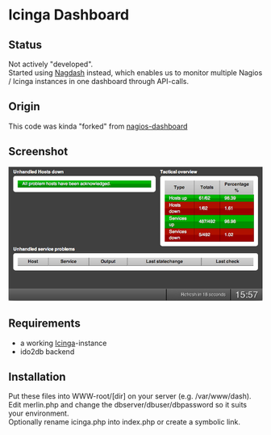 # Icinga Dashboard

## Status

Not actively "developed".\
Started using [Nagdash](https://github.com/lozzd/Nagdash) instead, which enables us to monitor multiple Nagios / Icinga instances in one dashboard through API-calls.

## Origin

This code was kinda "forked" from [nagios-dashboard](http://github.com/foobar0815/nagios-dashboard/)

## Screenshot

![image](https://github.com/hbokh/icinga-dashboard/raw/master/screenshot.png)

## Requirements

- a working [Icinga](https://www.icinga.org/)-instance
- ido2db backend

## Installation

Put these files into WWW-root/[dir] on your server (e.g. /var/www/dash).\
Edit merlin.php and change the dbserver/dbuser/dbpassword so it suits your environment.\
Optionally rename icinga.php into index.php or create a symbolic link.
